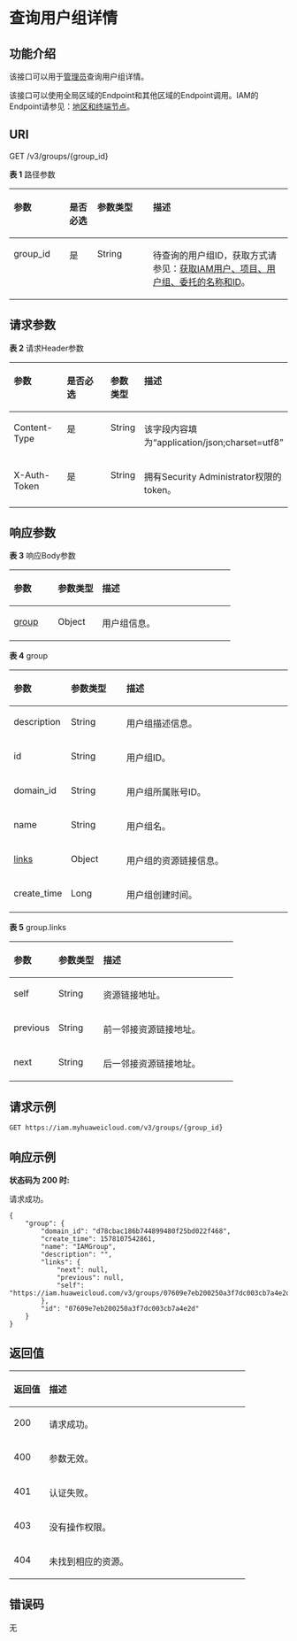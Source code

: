 # 查询用户组详情<a name="zh-cn_topic_0057845618"></a>

## 功能介绍<a name="zh-cn_topic_0221482360_section13353121415357"></a>

该接口可以用于[管理员](https://support.huaweicloud.com/usermanual-iam/zh-cn_topic_0079496985.html)查询用户组详情。

该接口可以使用全局区域的Endpoint和其他区域的Endpoint调用。IAM的Endpoint请参见：[地区和终端节点](https://developer.huaweicloud.com/endpoint?IAM)。

## URI<a name="zh-cn_topic_0221482360_section3357914183512"></a>

GET /v3/groups/\{group\_id\}

**表 1**  路径参数

<a name="zh-cn_topic_0221482360_table17364814193518"></a>
<table><thead align="left"><tr id="zh-cn_topic_0221482360_row03631714143520"><th class="cellrowborder" valign="top" width="20%" id="mcps1.2.5.1.1"><p id="zh-cn_topic_0221482360_p1336611463514"><a name="zh-cn_topic_0221482360_p1336611463514"></a><a name="zh-cn_topic_0221482360_p1336611463514"></a>参数</p>
</th>
<th class="cellrowborder" valign="top" width="10%" id="mcps1.2.5.1.2"><p id="zh-cn_topic_0221482360_p18367121413513"><a name="zh-cn_topic_0221482360_p18367121413513"></a><a name="zh-cn_topic_0221482360_p18367121413513"></a>是否必选</p>
</th>
<th class="cellrowborder" valign="top" width="20%" id="mcps1.2.5.1.3"><p id="zh-cn_topic_0221482360_p1536851423517"><a name="zh-cn_topic_0221482360_p1536851423517"></a><a name="zh-cn_topic_0221482360_p1536851423517"></a>参数类型</p>
</th>
<th class="cellrowborder" valign="top" width="50%" id="mcps1.2.5.1.4"><p id="zh-cn_topic_0221482360_p337321412355"><a name="zh-cn_topic_0221482360_p337321412355"></a><a name="zh-cn_topic_0221482360_p337321412355"></a>描述</p>
</th>
</tr>
</thead>
<tbody><tr id="zh-cn_topic_0221482360_row536318148353"><td class="cellrowborder" valign="top" width="20%" headers="mcps1.2.5.1.1 "><p id="zh-cn_topic_0221482360_p637431417358"><a name="zh-cn_topic_0221482360_p637431417358"></a><a name="zh-cn_topic_0221482360_p637431417358"></a>group_id</p>
</td>
<td class="cellrowborder" valign="top" width="10%" headers="mcps1.2.5.1.2 "><p id="zh-cn_topic_0221482360_p9375151423518"><a name="zh-cn_topic_0221482360_p9375151423518"></a><a name="zh-cn_topic_0221482360_p9375151423518"></a>是</p>
</td>
<td class="cellrowborder" valign="top" width="20%" headers="mcps1.2.5.1.3 "><p id="zh-cn_topic_0221482360_p113751114133515"><a name="zh-cn_topic_0221482360_p113751114133515"></a><a name="zh-cn_topic_0221482360_p113751114133515"></a>String</p>
</td>
<td class="cellrowborder" valign="top" width="50%" headers="mcps1.2.5.1.4 "><p id="zh-cn_topic_0221482360_p193781714133518"><a name="zh-cn_topic_0221482360_p193781714133518"></a><a name="zh-cn_topic_0221482360_p193781714133518"></a>待查询的用户组ID，获取方式请参见：<a href="获取IAM用户-项目-用户组-委托的名称和ID.md">获取IAM用户、项目、用户组、委托的名称和ID</a>。</p>
</td>
</tr>
</tbody>
</table>

## 请求参数<a name="zh-cn_topic_0221482360_section17379914173512"></a>

**表 2**  请求Header参数

<a name="zh-cn_topic_0221482360_HeaderParameter"></a>
<table><thead align="left"><tr id="zh-cn_topic_0221482360_row1038111418357"><th class="cellrowborder" valign="top" width="20%" id="mcps1.2.5.1.1"><p id="zh-cn_topic_0221482360_p83833147351"><a name="zh-cn_topic_0221482360_p83833147351"></a><a name="zh-cn_topic_0221482360_p83833147351"></a>参数</p>
</th>
<th class="cellrowborder" valign="top" width="20%" id="mcps1.2.5.1.2"><p id="zh-cn_topic_0221482360_p1738391413514"><a name="zh-cn_topic_0221482360_p1738391413514"></a><a name="zh-cn_topic_0221482360_p1738391413514"></a>是否必选</p>
</th>
<th class="cellrowborder" valign="top" width="10%" id="mcps1.2.5.1.3"><p id="zh-cn_topic_0221482360_p8384191453514"><a name="zh-cn_topic_0221482360_p8384191453514"></a><a name="zh-cn_topic_0221482360_p8384191453514"></a>参数类型</p>
</th>
<th class="cellrowborder" valign="top" width="50%" id="mcps1.2.5.1.4"><p id="zh-cn_topic_0221482360_p738416146356"><a name="zh-cn_topic_0221482360_p738416146356"></a><a name="zh-cn_topic_0221482360_p738416146356"></a>描述</p>
</th>
</tr>
</thead>
<tbody><tr id="zh-cn_topic_0221482360_row18381181414352"><td class="cellrowborder" valign="top" width="20%" headers="mcps1.2.5.1.1 "><p id="zh-cn_topic_0221482360_p1138511453516"><a name="zh-cn_topic_0221482360_p1138511453516"></a><a name="zh-cn_topic_0221482360_p1138511453516"></a>Content-Type</p>
</td>
<td class="cellrowborder" valign="top" width="20%" headers="mcps1.2.5.1.2 "><p id="zh-cn_topic_0221482360_p838671453518"><a name="zh-cn_topic_0221482360_p838671453518"></a><a name="zh-cn_topic_0221482360_p838671453518"></a>是</p>
</td>
<td class="cellrowborder" valign="top" width="10%" headers="mcps1.2.5.1.3 "><p id="zh-cn_topic_0221482360_p193860147357"><a name="zh-cn_topic_0221482360_p193860147357"></a><a name="zh-cn_topic_0221482360_p193860147357"></a>String</p>
</td>
<td class="cellrowborder" valign="top" width="50%" headers="mcps1.2.5.1.4 "><p id="zh-cn_topic_0221482360_p33874146357"><a name="zh-cn_topic_0221482360_p33874146357"></a><a name="zh-cn_topic_0221482360_p33874146357"></a>该字段内容填为“application/json;charset=utf8”</p>
</td>
</tr>
<tr id="zh-cn_topic_0221482360_row19382714143513"><td class="cellrowborder" valign="top" width="20%" headers="mcps1.2.5.1.1 "><p id="zh-cn_topic_0221482360_p153871014173517"><a name="zh-cn_topic_0221482360_p153871014173517"></a><a name="zh-cn_topic_0221482360_p153871014173517"></a>X-Auth-Token</p>
</td>
<td class="cellrowborder" valign="top" width="20%" headers="mcps1.2.5.1.2 "><p id="zh-cn_topic_0221482360_p838814145356"><a name="zh-cn_topic_0221482360_p838814145356"></a><a name="zh-cn_topic_0221482360_p838814145356"></a>是</p>
</td>
<td class="cellrowborder" valign="top" width="10%" headers="mcps1.2.5.1.3 "><p id="zh-cn_topic_0221482360_p238811146351"><a name="zh-cn_topic_0221482360_p238811146351"></a><a name="zh-cn_topic_0221482360_p238811146351"></a>String</p>
</td>
<td class="cellrowborder" valign="top" width="50%" headers="mcps1.2.5.1.4 "><p id="zh-cn_topic_0221482360_p1338911413512"><a name="zh-cn_topic_0221482360_p1338911413512"></a><a name="zh-cn_topic_0221482360_p1338911413512"></a>拥有Security Administrator权限的token。</p>
</td>
</tr>
</tbody>
</table>

## 响应参数<a name="zh-cn_topic_0221482360_section738914146352"></a>

**表 3**  响应Body参数

<a name="zh-cn_topic_0221482360_responseParameter"></a>
<table><thead align="left"><tr id="zh-cn_topic_0221482360_row14390171410358"><th class="cellrowborder" valign="top" width="20%" id="mcps1.2.4.1.1"><p id="zh-cn_topic_0221482360_p1439111403515"><a name="zh-cn_topic_0221482360_p1439111403515"></a><a name="zh-cn_topic_0221482360_p1439111403515"></a>参数</p>
</th>
<th class="cellrowborder" valign="top" width="20%" id="mcps1.2.4.1.2"><p id="zh-cn_topic_0221482360_p18392191411351"><a name="zh-cn_topic_0221482360_p18392191411351"></a><a name="zh-cn_topic_0221482360_p18392191411351"></a>参数类型</p>
</th>
<th class="cellrowborder" valign="top" width="60%" id="mcps1.2.4.1.3"><p id="zh-cn_topic_0221482360_p03921149357"><a name="zh-cn_topic_0221482360_p03921149357"></a><a name="zh-cn_topic_0221482360_p03921149357"></a>描述</p>
</th>
</tr>
</thead>
<tbody><tr id="zh-cn_topic_0221482360_row83906149359"><td class="cellrowborder" valign="top" width="20%" headers="mcps1.2.4.1.1 "><p id="zh-cn_topic_0221482360_p1139321410352"><a name="zh-cn_topic_0221482360_p1139321410352"></a><a name="zh-cn_topic_0221482360_p1139321410352"></a><a href="#zh-cn_topic_0221482360_response_Rs92Group">group</a></p>
</td>
<td class="cellrowborder" valign="top" width="20%" headers="mcps1.2.4.1.2 "><p id="zh-cn_topic_0221482360_p173932149356"><a name="zh-cn_topic_0221482360_p173932149356"></a><a name="zh-cn_topic_0221482360_p173932149356"></a>Object</p>
</td>
<td class="cellrowborder" valign="top" width="60%" headers="mcps1.2.4.1.3 "><p id="zh-cn_topic_0221482360_p15393201411351"><a name="zh-cn_topic_0221482360_p15393201411351"></a><a name="zh-cn_topic_0221482360_p15393201411351"></a>用户组信息。</p>
</td>
</tr>
</tbody>
</table>

**表 4**  group

<a name="zh-cn_topic_0221482360_response_Rs92Group"></a>
<table><thead align="left"><tr id="zh-cn_topic_0221482360_row1039418144352"><th class="cellrowborder" valign="top" width="20%" id="mcps1.2.4.1.1"><p id="zh-cn_topic_0221482360_p039751443510"><a name="zh-cn_topic_0221482360_p039751443510"></a><a name="zh-cn_topic_0221482360_p039751443510"></a>参数</p>
</th>
<th class="cellrowborder" valign="top" width="20%" id="mcps1.2.4.1.2"><p id="zh-cn_topic_0221482360_p439921483512"><a name="zh-cn_topic_0221482360_p439921483512"></a><a name="zh-cn_topic_0221482360_p439921483512"></a>参数类型</p>
</th>
<th class="cellrowborder" valign="top" width="60%" id="mcps1.2.4.1.3"><p id="zh-cn_topic_0221482360_p18400814173511"><a name="zh-cn_topic_0221482360_p18400814173511"></a><a name="zh-cn_topic_0221482360_p18400814173511"></a>描述</p>
</th>
</tr>
</thead>
<tbody><tr id="zh-cn_topic_0221482360_row19395314163515"><td class="cellrowborder" valign="top" width="20%" headers="mcps1.2.4.1.1 "><p id="zh-cn_topic_0221482360_p340061418355"><a name="zh-cn_topic_0221482360_p340061418355"></a><a name="zh-cn_topic_0221482360_p340061418355"></a>description</p>
</td>
<td class="cellrowborder" valign="top" width="20%" headers="mcps1.2.4.1.2 "><p id="zh-cn_topic_0221482360_p8401131433514"><a name="zh-cn_topic_0221482360_p8401131433514"></a><a name="zh-cn_topic_0221482360_p8401131433514"></a>String</p>
</td>
<td class="cellrowborder" valign="top" width="60%" headers="mcps1.2.4.1.3 "><p id="zh-cn_topic_0221482360_p19401131423519"><a name="zh-cn_topic_0221482360_p19401131423519"></a><a name="zh-cn_topic_0221482360_p19401131423519"></a>用户组描述信息。</p>
</td>
</tr>
<tr id="zh-cn_topic_0221482360_row163951714163510"><td class="cellrowborder" valign="top" width="20%" headers="mcps1.2.4.1.1 "><p id="zh-cn_topic_0221482360_p1740271413511"><a name="zh-cn_topic_0221482360_p1740271413511"></a><a name="zh-cn_topic_0221482360_p1740271413511"></a>id</p>
</td>
<td class="cellrowborder" valign="top" width="20%" headers="mcps1.2.4.1.2 "><p id="zh-cn_topic_0221482360_p1340251483510"><a name="zh-cn_topic_0221482360_p1340251483510"></a><a name="zh-cn_topic_0221482360_p1340251483510"></a>String</p>
</td>
<td class="cellrowborder" valign="top" width="60%" headers="mcps1.2.4.1.3 "><p id="zh-cn_topic_0221482360_p114022146357"><a name="zh-cn_topic_0221482360_p114022146357"></a><a name="zh-cn_topic_0221482360_p114022146357"></a>用户组ID。</p>
</td>
</tr>
<tr id="zh-cn_topic_0221482360_row17395141443513"><td class="cellrowborder" valign="top" width="20%" headers="mcps1.2.4.1.1 "><p id="zh-cn_topic_0221482360_p94032149352"><a name="zh-cn_topic_0221482360_p94032149352"></a><a name="zh-cn_topic_0221482360_p94032149352"></a>domain_id</p>
</td>
<td class="cellrowborder" valign="top" width="20%" headers="mcps1.2.4.1.2 "><p id="zh-cn_topic_0221482360_p64031414193517"><a name="zh-cn_topic_0221482360_p64031414193517"></a><a name="zh-cn_topic_0221482360_p64031414193517"></a>String</p>
</td>
<td class="cellrowborder" valign="top" width="60%" headers="mcps1.2.4.1.3 "><p id="zh-cn_topic_0221482360_p194042144350"><a name="zh-cn_topic_0221482360_p194042144350"></a><a name="zh-cn_topic_0221482360_p194042144350"></a>用户组所属账号ID。</p>
</td>
</tr>
<tr id="zh-cn_topic_0221482360_row639521443510"><td class="cellrowborder" valign="top" width="20%" headers="mcps1.2.4.1.1 "><p id="zh-cn_topic_0221482360_p16404161417352"><a name="zh-cn_topic_0221482360_p16404161417352"></a><a name="zh-cn_topic_0221482360_p16404161417352"></a>name</p>
</td>
<td class="cellrowborder" valign="top" width="20%" headers="mcps1.2.4.1.2 "><p id="zh-cn_topic_0221482360_p8405514203520"><a name="zh-cn_topic_0221482360_p8405514203520"></a><a name="zh-cn_topic_0221482360_p8405514203520"></a>String</p>
</td>
<td class="cellrowborder" valign="top" width="60%" headers="mcps1.2.4.1.3 "><p id="zh-cn_topic_0221482360_p9405214153518"><a name="zh-cn_topic_0221482360_p9405214153518"></a><a name="zh-cn_topic_0221482360_p9405214153518"></a>用户组名。</p>
</td>
</tr>
<tr id="zh-cn_topic_0221482360_row17395171415354"><td class="cellrowborder" valign="top" width="20%" headers="mcps1.2.4.1.1 "><p id="zh-cn_topic_0221482360_p134065141359"><a name="zh-cn_topic_0221482360_p134065141359"></a><a name="zh-cn_topic_0221482360_p134065141359"></a><a href="#zh-cn_topic_0221482360_response_Rs92GroupLinks">links</a></p>
</td>
<td class="cellrowborder" valign="top" width="20%" headers="mcps1.2.4.1.2 "><p id="zh-cn_topic_0221482360_p7407161411357"><a name="zh-cn_topic_0221482360_p7407161411357"></a><a name="zh-cn_topic_0221482360_p7407161411357"></a>Object</p>
</td>
<td class="cellrowborder" valign="top" width="60%" headers="mcps1.2.4.1.3 "><p id="zh-cn_topic_0221482360_p6407101473516"><a name="zh-cn_topic_0221482360_p6407101473516"></a><a name="zh-cn_topic_0221482360_p6407101473516"></a>用户组的资源链接信息。</p>
</td>
</tr>
<tr id="zh-cn_topic_0221482360_row439551420356"><td class="cellrowborder" valign="top" width="20%" headers="mcps1.2.4.1.1 "><p id="zh-cn_topic_0221482360_p44081514123517"><a name="zh-cn_topic_0221482360_p44081514123517"></a><a name="zh-cn_topic_0221482360_p44081514123517"></a>create_time</p>
</td>
<td class="cellrowborder" valign="top" width="20%" headers="mcps1.2.4.1.2 "><p id="zh-cn_topic_0221482360_p340841413352"><a name="zh-cn_topic_0221482360_p340841413352"></a><a name="zh-cn_topic_0221482360_p340841413352"></a>Long</p>
</td>
<td class="cellrowborder" valign="top" width="60%" headers="mcps1.2.4.1.3 "><p id="zh-cn_topic_0221482360_p8409111420356"><a name="zh-cn_topic_0221482360_p8409111420356"></a><a name="zh-cn_topic_0221482360_p8409111420356"></a>用户组创建时间。</p>
</td>
</tr>
</tbody>
</table>

**表 5**  group.links

<a name="zh-cn_topic_0221482360_response_Rs92GroupLinks"></a>
<table><thead align="left"><tr id="zh-cn_topic_0221482360_row124104141351"><th class="cellrowborder" valign="top" width="20%" id="mcps1.2.4.1.1"><p id="zh-cn_topic_0221482360_p1141214147357"><a name="zh-cn_topic_0221482360_p1141214147357"></a><a name="zh-cn_topic_0221482360_p1141214147357"></a>参数</p>
</th>
<th class="cellrowborder" valign="top" width="20%" id="mcps1.2.4.1.2"><p id="zh-cn_topic_0221482360_p114131014173512"><a name="zh-cn_topic_0221482360_p114131014173512"></a><a name="zh-cn_topic_0221482360_p114131014173512"></a>参数类型</p>
</th>
<th class="cellrowborder" valign="top" width="60%" id="mcps1.2.4.1.3"><p id="zh-cn_topic_0221482360_p1941413140355"><a name="zh-cn_topic_0221482360_p1941413140355"></a><a name="zh-cn_topic_0221482360_p1941413140355"></a>描述</p>
</th>
</tr>
</thead>
<tbody><tr id="zh-cn_topic_0221482360_row9410201453512"><td class="cellrowborder" valign="top" width="20%" headers="mcps1.2.4.1.1 "><p id="zh-cn_topic_0221482360_p4415141413359"><a name="zh-cn_topic_0221482360_p4415141413359"></a><a name="zh-cn_topic_0221482360_p4415141413359"></a>self</p>
</td>
<td class="cellrowborder" valign="top" width="20%" headers="mcps1.2.4.1.2 "><p id="zh-cn_topic_0221482360_p14415111419356"><a name="zh-cn_topic_0221482360_p14415111419356"></a><a name="zh-cn_topic_0221482360_p14415111419356"></a>String</p>
</td>
<td class="cellrowborder" valign="top" width="60%" headers="mcps1.2.4.1.3 "><p id="zh-cn_topic_0221482360_p7417131413356"><a name="zh-cn_topic_0221482360_p7417131413356"></a><a name="zh-cn_topic_0221482360_p7417131413356"></a>资源链接地址。</p>
</td>
</tr>
<tr id="zh-cn_topic_0221482360_row34103141351"><td class="cellrowborder" valign="top" width="20%" headers="mcps1.2.4.1.1 "><p id="zh-cn_topic_0221482360_p941721413354"><a name="zh-cn_topic_0221482360_p941721413354"></a><a name="zh-cn_topic_0221482360_p941721413354"></a>previous</p>
</td>
<td class="cellrowborder" valign="top" width="20%" headers="mcps1.2.4.1.2 "><p id="zh-cn_topic_0221482360_p94181814163516"><a name="zh-cn_topic_0221482360_p94181814163516"></a><a name="zh-cn_topic_0221482360_p94181814163516"></a>String</p>
</td>
<td class="cellrowborder" valign="top" width="60%" headers="mcps1.2.4.1.3 "><p id="zh-cn_topic_0221482360_p13418101493513"><a name="zh-cn_topic_0221482360_p13418101493513"></a><a name="zh-cn_topic_0221482360_p13418101493513"></a>前一邻接资源链接地址。</p>
</td>
</tr>
<tr id="zh-cn_topic_0221482360_row84109144358"><td class="cellrowborder" valign="top" width="20%" headers="mcps1.2.4.1.1 "><p id="zh-cn_topic_0221482360_p541951415359"><a name="zh-cn_topic_0221482360_p541951415359"></a><a name="zh-cn_topic_0221482360_p541951415359"></a>next</p>
</td>
<td class="cellrowborder" valign="top" width="20%" headers="mcps1.2.4.1.2 "><p id="zh-cn_topic_0221482360_p164191814153511"><a name="zh-cn_topic_0221482360_p164191814153511"></a><a name="zh-cn_topic_0221482360_p164191814153511"></a>String</p>
</td>
<td class="cellrowborder" valign="top" width="60%" headers="mcps1.2.4.1.3 "><p id="zh-cn_topic_0221482360_p104201914183515"><a name="zh-cn_topic_0221482360_p104201914183515"></a><a name="zh-cn_topic_0221482360_p104201914183515"></a>后一邻接资源链接地址。</p>
</td>
</tr>
</tbody>
</table>

## 请求示例<a name="zh-cn_topic_0221482360_section16420201417356"></a>

```
GET https://iam.myhuaweicloud.com/v3/groups/{group_id}
```

## 响应示例<a name="zh-cn_topic_0221482360_section1342241413514"></a>

**状态码为 200 时:**

请求成功。

```
{
    "group": {
        "domain_id": "d78cbac186b744899480f25bd022f468",
        "create_time": 1578107542861,
        "name": "IAMGroup",
        "description": "",
        "links": {
            "next": null,
            "previous": null,
            "self": "https://iam.huaweicloud.com/v3/groups/07609e7eb200250a3f7dc003cb7a4e2d"
        },
        "id": "07609e7eb200250a3f7dc003cb7a4e2d"
    }
}
```

## 返回值<a name="zh-cn_topic_0221482360_section242917149358"></a>

<a name="zh-cn_topic_0221482360_table2464"></a>
<table><thead align="left"><tr id="zh-cn_topic_0221482360_row1543141423516"><th class="cellrowborder" valign="top" width="15%" id="mcps1.1.3.1.1"><p id="zh-cn_topic_0221482360_p1143216142352"><a name="zh-cn_topic_0221482360_p1143216142352"></a><a name="zh-cn_topic_0221482360_p1143216142352"></a>返回值</p>
</th>
<th class="cellrowborder" valign="top" width="85%" id="mcps1.1.3.1.2"><p id="zh-cn_topic_0221482360_p24338149357"><a name="zh-cn_topic_0221482360_p24338149357"></a><a name="zh-cn_topic_0221482360_p24338149357"></a>描述</p>
</th>
</tr>
</thead>
<tbody><tr id="zh-cn_topic_0221482360_row18431111473510"><td class="cellrowborder" valign="top" width="15%" headers="mcps1.1.3.1.1 "><p id="zh-cn_topic_0221482360_p7433191433510"><a name="zh-cn_topic_0221482360_p7433191433510"></a><a name="zh-cn_topic_0221482360_p7433191433510"></a>200</p>
</td>
<td class="cellrowborder" valign="top" width="85%" headers="mcps1.1.3.1.2 "><p id="zh-cn_topic_0221482360_p7434171463512"><a name="zh-cn_topic_0221482360_p7434171463512"></a><a name="zh-cn_topic_0221482360_p7434171463512"></a>请求成功。</p>
</td>
</tr>
<tr id="zh-cn_topic_0221482360_row12431131419357"><td class="cellrowborder" valign="top" width="15%" headers="mcps1.1.3.1.1 "><p id="zh-cn_topic_0221482360_p204351314153511"><a name="zh-cn_topic_0221482360_p204351314153511"></a><a name="zh-cn_topic_0221482360_p204351314153511"></a>400</p>
</td>
<td class="cellrowborder" valign="top" width="85%" headers="mcps1.1.3.1.2 "><p id="zh-cn_topic_0221482360_p143510149356"><a name="zh-cn_topic_0221482360_p143510149356"></a><a name="zh-cn_topic_0221482360_p143510149356"></a>参数无效。</p>
</td>
</tr>
<tr id="zh-cn_topic_0221482360_row13431614123520"><td class="cellrowborder" valign="top" width="15%" headers="mcps1.1.3.1.1 "><p id="zh-cn_topic_0221482360_p143691417351"><a name="zh-cn_topic_0221482360_p143691417351"></a><a name="zh-cn_topic_0221482360_p143691417351"></a>401</p>
</td>
<td class="cellrowborder" valign="top" width="85%" headers="mcps1.1.3.1.2 "><p id="zh-cn_topic_0221482360_p1543631483519"><a name="zh-cn_topic_0221482360_p1543631483519"></a><a name="zh-cn_topic_0221482360_p1543631483519"></a>认证失败。</p>
</td>
</tr>
<tr id="zh-cn_topic_0221482360_row34311014123510"><td class="cellrowborder" valign="top" width="15%" headers="mcps1.1.3.1.1 "><p id="zh-cn_topic_0221482360_p643731443512"><a name="zh-cn_topic_0221482360_p643731443512"></a><a name="zh-cn_topic_0221482360_p643731443512"></a>403</p>
</td>
<td class="cellrowborder" valign="top" width="85%" headers="mcps1.1.3.1.2 "><p id="zh-cn_topic_0221482360_p2043781414353"><a name="zh-cn_topic_0221482360_p2043781414353"></a><a name="zh-cn_topic_0221482360_p2043781414353"></a>没有操作权限。</p>
</td>
</tr>
<tr id="zh-cn_topic_0221482360_row1843101403510"><td class="cellrowborder" valign="top" width="15%" headers="mcps1.1.3.1.1 "><p id="zh-cn_topic_0221482360_p24381914143513"><a name="zh-cn_topic_0221482360_p24381914143513"></a><a name="zh-cn_topic_0221482360_p24381914143513"></a>404</p>
</td>
<td class="cellrowborder" valign="top" width="85%" headers="mcps1.1.3.1.2 "><p id="zh-cn_topic_0221482360_p20438814123517"><a name="zh-cn_topic_0221482360_p20438814123517"></a><a name="zh-cn_topic_0221482360_p20438814123517"></a>未找到相应的资源。</p>
</td>
</tr>
</tbody>
</table>

## 错误码<a name="zh-cn_topic_0221482360_section19438111412351"></a>

无

